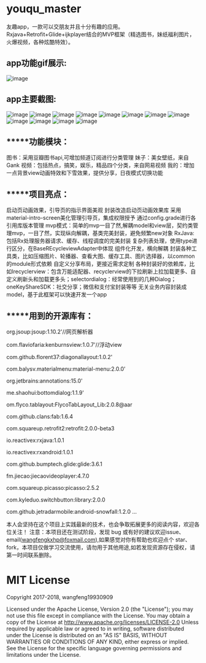 # youqu_master
友趣app，一款可以交朋友并且十分有趣的应用。Rxjava+Retrofit+Glide+ijkplayer结合的MVP框架（精选图书，妹纸福利图片，火爆视频，各种炫酷特效）。

app功能gif展示:
-------
![image](https://github.com/wangfeng19930909/youqu_master/blob/master/screenshot/app_gif.gif)

app主要截图:
-------

![image](https://github.com/wangfeng19930909/youqu_master/blob/master/screenshot/one.jpg)
![image](https://github.com/wangfeng19930909/youqu_master/blob/master/screenshot/two.jpg)
![image](https://github.com/wangfeng19930909/youqu_master/blob/master/screenshot/three.jpg)
![image](https://github.com/wangfeng19930909/youqu_master/blob/master/screenshot/four.jpg)
![image](https://github.com/wangfeng19930909/youqu_master/blob/master/screenshot/five.jpg)
![image](https://github.com/wangfeng19930909/youqu_master/blob/master/screenshot/six.jpg)
![image](https://github.com/wangfeng19930909/youqu_master/blob/master/screenshot/seven.jpg)
![image](https://github.com/wangfeng19930909/youqu_master/blob/master/screenshot/eight.jpg)
![image](https://github.com/wangfeng19930909/youqu_master/blob/master/screenshot/nine.jpg)
![image](https://github.com/wangfeng19930909/youqu_master/blob/master/screenshot/ten.jpg)
![image](https://github.com/wangfeng19930909/youqu_master/blob/master/screenshot/11.jpg)
![image](https://github.com/wangfeng19930909/youqu_master/blob/master/screenshot/12.jpg)

*****功能模块：
-------

图书：采用豆瓣图书api,可增加频道订阅进行分类管理
妹子：美女壁纸，来自Gank
视频：包括热点，搞笑，娱乐，精品四个分类，来自网易视频
我的：增加一点背景view动画特效和下雪效果，提供分享，日夜模式切换功能

*****项目亮点：
-------

启动页动画效果，引导页的指示界面美观
封装改造启动页动画效果库
采用material-intro-screen美化管理引导页，集成权限授予
通过config.grade进行各引用库版本管理
mvp模式：简单的mvp一目了然,解耦model和view层，契约类管理mvp，一目了然，实现纵向解耦，基类完美封装，避免频繁new对象
RxJava:包括Rx处理服务器请求、缓存、线程调度的完美封装
复杂列表处理，使用type进行区分，在BaseREcycleviewAdapter中体现
组件化开发，横向解耦
封装各种工具类，比如压缩图片、轮播器、查看大图、缓存工具、图片选择器，以common的module形式依赖
自定义分享布局，更接近需求定制
各种封装好的依赖库，比如Irecyclerview：包含万能适配器、recyclerview的下拉刷新上拉加载更多、自定义刷新头和加载更多头；selectordialog：经常使用到的几种Dialog；oneKeyShareSDK：社交分享；微信和支付宝封装等等
无关业务内容封装成model，基于此框架可以快速开发一个app

*****用到的开源库有：
-------

org.jsoup:jsoup:1.10.2'//网页解析器

com.flaviofaria:kenburnsview:1.0.7'//浮动view

com.github.florent37:diagonallayout:1.0.2'

com.balysv.materialmenu:material-menu:2.0.0'

org.jetbrains:annotations:15.0'

me.shaohui:bottomdialog:1.1.9'

om.flyco.tablayout:FlycoTabLayout_Lib:2.0.8@aar

com.github.clans:fab:1.6.4

com.squareup.retrofit2:retrofit:2.0.0-beta3

io.reactivex:rxjava:1.0.1

io.reactivex:rxandroid:1.0.1

com.github.bumptech.glide:glide:3.6.1

fm.jiecao:jiecaovideoplayer:4.7.0

com.squareup.picasso:picasso:2.5.2

com.kyleduo.switchbutton:library:2.0.0

com.github.jetradarmobile:android-snowfall:1.2.0
...


本人会坚持在这个项目上实践最新的技术，也会争取拓展更多的阅读内容，欢迎各位关注！ 注意：本项目还在测试阶段，发现 bug 或有好的建议欢迎issue、email(wangfengkxhp@foxmail.com),如果感觉对你有帮助也欢迎点个 star、fork，本项目仅做学习交流使用，请勿用于其他用途,如若发现资源存在侵权，请第一时间联系删除。

MIT License
=================================== 
Copyright 2017-2018, wangfeng19930909

   Licensed under the Apache License, Version 2.0 (the "License");
   you may not use this file except in compliance with the License.
   You may obtain a copy of the License at http://www.apache.org/licenses/LICENSE-2.0
   Unless required by applicable law or agreed to in writing, software
   distributed under the License is distributed on an "AS IS" BASIS,
   WITHOUT WARRANTIES OR CONDITIONS OF ANY KIND, either express or implied.
   See the License for the specific language governing permissions and
   limitations under the License.
